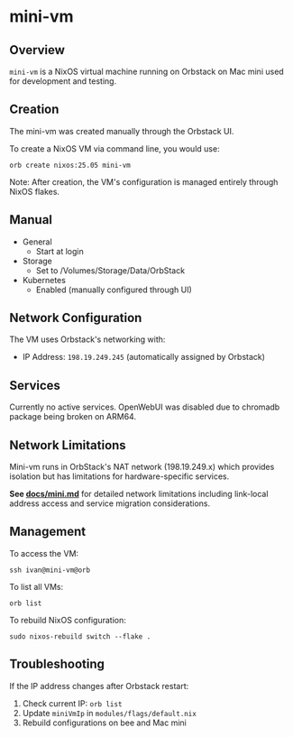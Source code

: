 # mini-vm

## Overview

`mini-vm` is a NixOS virtual machine running on Orbstack on Mac mini used for development and testing.

## Creation

The mini-vm was created manually through the Orbstack UI.

To create a NixOS VM via command line, you would use:

```console
orb create nixos:25.05 mini-vm
```

Note: After creation, the VM's configuration is managed entirely through NixOS flakes.

## Manual

- General
  - Start at login
- Storage
  - Set to /Volumes/Storage/Data/OrbStack
- Kubernetes
  - Enabled (manually configured through UI)

## Network Configuration

The VM uses Orbstack's networking with:
- IP Address: `198.19.249.245` (automatically assigned by Orbstack)

## Services

Currently no active services. OpenWebUI was disabled due to chromadb package being broken on ARM64.

## Network Limitations

Mini-vm runs in OrbStack's NAT network (198.19.249.x) which provides isolation but has limitations for hardware-specific services.

**See [docs/mini.md](./mini.md#orbstack-vm-network-limitations)** for detailed network limitations including link-local address access and service migration considerations.

## Management

To access the VM:

```console
ssh ivan@mini-vm@orb
```

To list all VMs:

```console
orb list
```

To rebuild NixOS configuration:

```console
sudo nixos-rebuild switch --flake .
```

## Troubleshooting

If the IP address changes after Orbstack restart:
1. Check current IP: `orb list`
2. Update `miniVmIp` in `modules/flags/default.nix`
3. Rebuild configurations on bee and Mac mini
